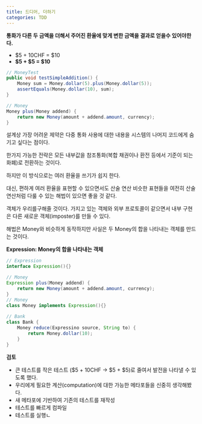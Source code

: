```yaml
---
title: 드디어, 더하기
categories: TDD
---
```




**통화가 다른 두 금액을 더해서 주어진 환율에 맞게 변한 금액을 결과로 얻을수 있어야한다.**

* $5 + 10CHF = $10
* **$5 + $5 = $10**



```java
// MoneyTest
public void testSimpleAddition() {
    Money sum = Money.dollar(5).plus(Money.dollar(5));
    assertEquals(Money.dollar(10), sum);
}

// Money
Money plus(Money addend) {
    return new Money(amount + addend.amount, currency);
}
```

설계상 가장 어려운 제약은 다중 통화 사용에 대한 내용을 시스템의 나머지 코드에게 숨기고 싶다는 점이다.

한가지 가능한 전략은 모든 내부값을 참조통화(복합 채권이나 환전 등에서 기준이 되는 화폐)로 전환하는 것이다.

하지만 이 방식으로는 여러 환율을 쓰기가 쉽지 한다.

대신, 편하게 여러 환율을 표현할 수 있으면서도 산술 연산 비슷한 표현들을 여전히 산술 연산처럼 다룰 수 있는 해법이 있으면 좋을 것 같다.

객체가 우리를구해줄 것이다. 가지고 있는 객체와 외부 프로토콜이 같으면서 내부 구현은 다른 새로운 객체(imposter)를 만들 수 있다.

해법은 Money와 비슷하게 동작하지만 사실은 두 Money의 합을 나타내는 객체를 만드는 것이다.



**Expression: Money의 합을 나타내는 객체**

```java
// Expression
interface Expression(){}

// Money
Expression plus(Money addend) {
    return new Money(amount + addend.amount, currency);
}
// Money
class Money implements Expression(){}
    
// Bank
class Bank {
    Money reduce(Expressino source, String to) {
        return Money.dollar(10);
    }
}
```



**검토**

* 큰 테스트를 작은 테스트 ($5 + 10CHF -> $5 + $5)로 줄여서 발전을 나타낼 수 있도록 했다.
* 우리에게 필요한 계산(computation)에 대한 가능한 메타포들을 신중히 생각해봤다.
* 새 메타포에 기반하여 기존의 테스트를 재작성
* 테스트를 빠르게 컴파일
* 테스트를 실행ㄴ